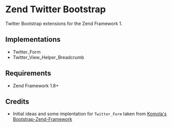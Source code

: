 # Zend Twitter Bootstrap

Twitter Bootstrap extensions for the Zend Framework 1.

## Implementations

* Twitter_Form
* Twitter_View_Helper_Breadcrumb

## Requirements

* Zend Framework 1.8+

## Credits

* Initial ideas and some implentation for `Twitter_Form` taken from [Komola's Bootstrap-Zend-Framework](https://github.com/komola/Bootstrap-Zend-Framework)
